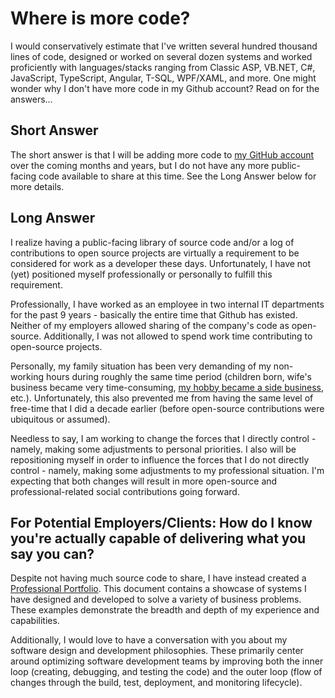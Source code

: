 # Where is more code?

I would conservatively estimate that I've written several hundred thousand lines of code, designed or worked on several dozen systems and worked proficiently with languages/stacks ranging from Classic ASP, VB.NET, C#, JavaScript, TypeScript, Angular, T-SQL, WPF/XAML, and more. One might wonder why I don't have more code in my Github account? Read on for the answers...

## Short Answer

The short answer is that I will be adding more code to [my GitHub account](https://github.com/markjsc) over the coming months and years, but I do not have any more public-facing code available to share at this time. See the Long Answer below for more details.

## Long Answer

I realize having a public-facing library of source code and/or a log of contributions to open source projects are virtually a requirement to be considered for work as a developer these days. Unfortunately, I have not (yet) positioned myself professionally or personally to fulfill this requirement.

Professionally, I have worked as an employee in two internal IT departments for the past 9 years - basically the entire time that Github has existed. Neither of my employers allowed sharing of the company's code as open-source. Additionally, I was not allowed to spend work time contributing to open-source projects.

Personally, my family situation has been very demanding of my non-working hours during roughly the same time period (children born, wife's business became very time-consuming, [my hobby became a side business](https://johnstonimagery.myportfolio.com/), etc.). Unfortunately, this also prevented me from having the same level of free-time that I did a decade earlier (before open-source contributions were ubiquitous or assumed).

Needless to say, I am working to change the forces that I directly control - namely, making some adjustments to personal priorities. I also will be repositioning myself in order to influence the forces that I do not directly control - namely, making some adjustments to my professional situation. I'm expecting that both changes will result in more open-source and professional-related social contributions going forward.

## For Potential Employers/Clients: How do I know you're actually capable of delivering what you say you can?

Despite not having much source code to share, I have instead created a [Professional Portfolio](Portfolio/Readme.md). This document contains a showcase of systems I have designed and developed to solve a variety of business problems. These examples demonstrate the breadth and depth of my experience and capabilities.

Additionally, I would love to have a conversation with you about my software design and development philosophies. These primarily center around optimizing software development teams by improving both the inner loop (creating, debugging, and testing the code) and the outer loop (flow of changes through the build, test, deployment, and monitoring lifecycle).

